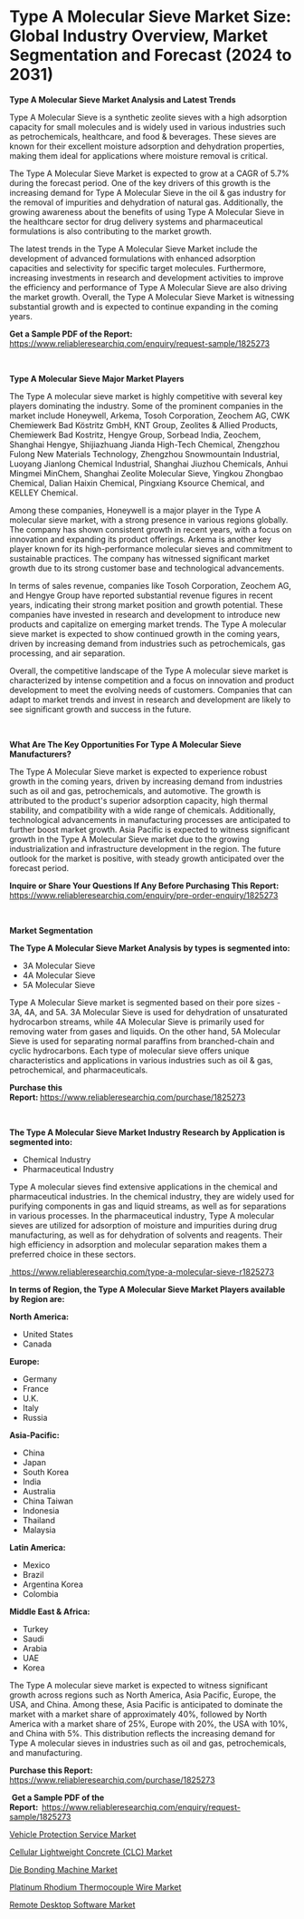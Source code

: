 <p><h1>Type A Molecular Sieve Market Size: Global Industry Overview, Market Segmentation and Forecast (2024 to 2031)</h1></p><p><strong>Type A Molecular Sieve Market Analysis and Latest Trends</strong></p>
<p><p>Type A Molecular Sieve is a synthetic zeolite sieves with a high adsorption capacity for small molecules and is widely used in various industries such as petrochemicals, healthcare, and food & beverages. These sieves are known for their excellent moisture adsorption and dehydration properties, making them ideal for applications where moisture removal is critical.</p><p>The Type A Molecular Sieve Market is expected to grow at a CAGR of 5.7% during the forecast period. One of the key drivers of this growth is the increasing demand for Type A Molecular Sieve in the oil & gas industry for the removal of impurities and dehydration of natural gas. Additionally, the growing awareness about the benefits of using Type A Molecular Sieve in the healthcare sector for drug delivery systems and pharmaceutical formulations is also contributing to the market growth.</p><p>The latest trends in the Type A Molecular Sieve Market include the development of advanced formulations with enhanced adsorption capacities and selectivity for specific target molecules. Furthermore, increasing investments in research and development activities to improve the efficiency and performance of Type A Molecular Sieve are also driving the market growth. Overall, the Type A Molecular Sieve Market is witnessing substantial growth and is expected to continue expanding in the coming years.</p></p>
<p><strong>Get a Sample PDF of the Report:&nbsp;</strong> <a href="https://www.reliableresearchiq.com/enquiry/request-sample/1825273">https://www.reliableresearchiq.com/enquiry/request-sample/1825273</a></p>
<p>&nbsp;</p>
<p><strong>Type A Molecular Sieve Major Market Players</strong></p>
<p><p>The Type A molecular sieve market is highly competitive with several key players dominating the industry. Some of the prominent companies in the market include Honeywell, Arkema, Tosoh Corporation, Zeochem AG, CWK Chemiewerk Bad Köstritz GmbH, KNT Group, Zeolites & Allied Products, Chemiewerk Bad Kostritz, Hengye Group, Sorbead India, Zeochem, Shanghai Hengye, Shijiazhuang Jianda High-Tech Chemical, Zhengzhou Fulong New Materials Technology, Zhengzhou Snowmountain Industrial, Luoyang Jianlong Chemical Industrial, Shanghai Jiuzhou Chemicals, Anhui Mingmei MinChem, Shanghai Zeolite Molecular Sieve, Yingkou Zhongbao Chemical, Dalian Haixin Chemical, Pingxiang Ksource Chemical, and KELLEY Chemical.</p><p>Among these companies, Honeywell is a major player in the Type A molecular sieve market, with a strong presence in various regions globally. The company has shown consistent growth in recent years, with a focus on innovation and expanding its product offerings. Arkema is another key player known for its high-performance molecular sieves and commitment to sustainable practices. The company has witnessed significant market growth due to its strong customer base and technological advancements.</p><p>In terms of sales revenue, companies like Tosoh Corporation, Zeochem AG, and Hengye Group have reported substantial revenue figures in recent years, indicating their strong market position and growth potential. These companies have invested in research and development to introduce new products and capitalize on emerging market trends. The Type A molecular sieve market is expected to show continued growth in the coming years, driven by increasing demand from industries such as petrochemicals, gas processing, and air separation.</p><p>Overall, the competitive landscape of the Type A molecular sieve market is characterized by intense competition and a focus on innovation and product development to meet the evolving needs of customers. Companies that can adapt to market trends and invest in research and development are likely to see significant growth and success in the future.</p></p>
<p>&nbsp;</p>
<p><strong>What Are The Key Opportunities For Type A Molecular Sieve Manufacturers?</strong></p>
<p><p>The Type A Molecular Sieve market is expected to experience robust growth in the coming years, driven by increasing demand from industries such as oil and gas, petrochemicals, and automotive. The growth is attributed to the product's superior adsorption capacity, high thermal stability, and compatibility with a wide range of chemicals. Additionally, technological advancements in manufacturing processes are anticipated to further boost market growth. Asia Pacific is expected to witness significant growth in the Type A Molecular Sieve market due to the growing industrialization and infrastructure development in the region. The future outlook for the market is positive, with steady growth anticipated over the forecast period.</p></p>
<p><strong>Inquire or Share Your Questions If Any Before Purchasing This Report:</strong> <a href="https://www.reliableresearchiq.com/enquiry/pre-order-enquiry/1825273">https://www.reliableresearchiq.com/enquiry/pre-order-enquiry/1825273</a></p>
<p>&nbsp;</p>
<p><strong>Market Segmentation</strong></p>
<p><strong>The Type A Molecular Sieve Market Analysis by types is segmented into:</strong></p>
<p><ul><li>3A Molecular Sieve</li><li>4A Molecular Sieve</li><li>5A Molecular Sieve</li></ul></p>
<p><p>Type A Molecular Sieve market is segmented based on their pore sizes - 3A, 4A, and 5A. 3A Molecular Sieve is used for dehydration of unsaturated hydrocarbon streams, while 4A Molecular Sieve is primarily used for removing water from gases and liquids. On the other hand, 5A Molecular Sieve is used for separating normal paraffins from branched-chain and cyclic hydrocarbons. Each type of molecular sieve offers unique characteristics and applications in various industries such as oil & gas, petrochemical, and pharmaceuticals.</p></p>
<p><strong>Purchase this Report:&nbsp;</strong><a href="https://www.reliableresearchiq.com/purchase/1825273">https://www.reliableresearchiq.com/purchase/1825273</a></p>
<p>&nbsp;</p>
<p><strong>The Type A Molecular Sieve Market Industry Research by Application is segmented into:</strong></p>
<p><ul><li>Chemical Industry</li><li>Pharmaceutical Industry</li></ul></p>
<p><p>Type A molecular sieves find extensive applications in the chemical and pharmaceutical industries. In the chemical industry, they are widely used for purifying components in gas and liquid streams, as well as for separations in various processes. In the pharmaceutical industry, Type A molecular sieves are utilized for adsorption of moisture and impurities during drug manufacturing, as well as for dehydration of solvents and reagents. Their high efficiency in adsorption and molecular separation makes them a preferred choice in these sectors.</p></p>
<p><a href="https://www.reliableresearchiq.com/type-a-molecular-sieve-r1825273">&nbsp;https://www.reliableresearchiq.com/type-a-molecular-sieve-r1825273</a></p>
<p><strong>In terms of Region, the Type A Molecular Sieve Market Players available by Region are:</strong></p>
<p>
    <p> <strong> North America: </strong>
        <ul>
            <li>United States</li>
            <li>Canada</li>
        </ul>
        </p> 
    <p> <strong> Europe: </strong>
        <ul>
            <li>Germany</li>
            <li>France</li>
            <li>U.K.</li>
            <li>Italy</li>
            <li>Russia</li>
        </ul>
        </p> 
    <p> <strong> Asia-Pacific: </strong>
        <ul>
            <li>China</li>
            <li>Japan</li>
            <li>South Korea</li>
            <li>India</li>
            <li>Australia</li>
            <li>China Taiwan</li>
            <li>Indonesia</li>
            <li>Thailand</li>
            <li>Malaysia</li>
        </ul>
        </p> 
    <p> <strong> Latin America: </strong>
        <ul>
            <li>Mexico</li>
            <li>Brazil</li>
            <li>Argentina Korea</li>
            <li>Colombia</li>
        </ul>
        </p> 
    <p> <strong> Middle East & Africa: </strong>
        <ul>
            <li>Turkey</li>
            <li>Saudi</li>
            <li>Arabia</li>
            <li>UAE</li>
            <li>Korea</li>
        </ul>
    </p>
    </p>
<p><p>The Type A molecular sieve market is expected to witness significant growth across regions such as North America, Asia Pacific, Europe, the USA, and China. Among these, Asia Pacific is anticipated to dominate the market with a market share of approximately 40%, followed by North America with a market share of 25%, Europe with 20%, the USA with 10%, and China with 5%. This distribution reflects the increasing demand for Type A molecular sieves in industries such as oil and gas, petrochemicals, and manufacturing.</p></p>
<p><strong>Purchase this Report: </strong><a href="https://www.reliableresearchiq.com/purchase/1825273">https://www.reliableresearchiq.com/purchase/1825273</a></p>
<p>&nbsp;<strong>Get a Sample PDF of the Report:&nbsp;&nbsp;</strong><a href="https://www.reliableresearchiq.com/enquiry/request-sample/1825273">https://www.reliableresearchiq.com/enquiry/request-sample/1825273</a></p>
<p><strong></strong></p>
<p><p><a href="https://www.linkedin.com/pulse/vehicle-protection-service-market-outlook-complete-industry-ovzge">Vehicle Protection Service Market</a></p><p><a href="https://github.com/GroverBarry/Market-Research-Report-List-6/blob/main/cellular-lightweight-concrete-clc-market.md">Cellular Lightweight Concrete (CLC) Market</a></p><p><a href="https://medium.com/@rontayewer0/global-die-bonding-machine-market-status-2024-2031-and-forecast-by-region-product-end-use-05b499ec15a2">Die Bonding Machine Market</a></p><p><a href="https://medium.com/@breanakozey2023/platinum-rhodium-thermocouple-wire-market-share-market-analysis-growth-trends-forecasts-for-0fd8354a4915">Platinum Rhodium Thermocouple Wire Market</a></p><p><a href="https://www.linkedin.com/pulse/global-remote-desktop-software-market-size-expected-experience-vcabe">Remote Desktop Software Market</a></p></p>